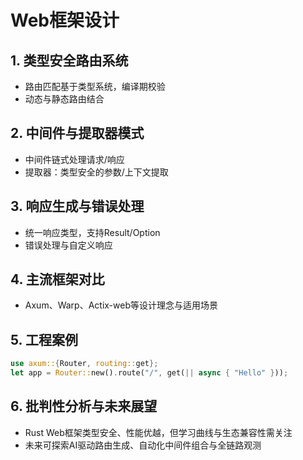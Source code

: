 # Web框架设计

## 1. 类型安全路由系统

- 路由匹配基于类型系统，编译期校验
- 动态与静态路由结合

## 2. 中间件与提取器模式

- 中间件链式处理请求/响应
- 提取器：类型安全的参数/上下文提取

## 3. 响应生成与错误处理

- 统一响应类型，支持Result/Option
- 错误处理与自定义响应

## 4. 主流框架对比

- Axum、Warp、Actix-web等设计理念与适用场景

## 5. 工程案例

```rust
use axum::{Router, routing::get};
let app = Router::new().route("/", get(|| async { "Hello" }));
```

## 6. 批判性分析与未来展望

- Rust Web框架类型安全、性能优越，但学习曲线与生态兼容性需关注
- 未来可探索AI驱动路由生成、自动化中间件组合与全链路观测
